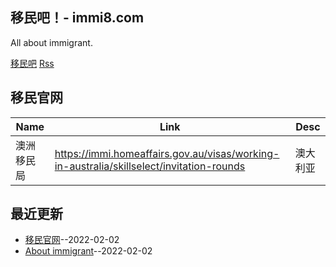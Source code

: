 ## 移民吧！- immi8.com
All about immigrant.

[移民吧](http://immi8.com)
[Rss](https://raw.githubusercontent.com/jdzj/immi/master/feed.xml)
## 移民官网
| Name | Link | Desc | 
 | ---- | ---- | ---- |
| 澳洲移民局 | https://immi.homeaffairs.gov.au/visas/working-in-australia/skillselect/invitation-rounds | 澳大利亚 |
## 最近更新
- [移民官网](https://github.com/jdzj/immi/issues/2)--2022-02-02
- [About immigrant](https://github.com/jdzj/immi/issues/1)--2022-02-02
